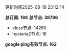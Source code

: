 更新时间2025-08-19 23:12:14

**总订阅: 188**
**总节点: 38786**
- vless节点: 14260
- hysteria2节点: 16

**google ping有效节点: 162**
